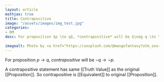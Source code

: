 ```yaml
---
layout: article
mathjax: true
title: Contrapositive
image: "/assets/images/img_test.jpg"
categories:
- DM
desc: For proposition $p \to q$, *contrapositive* will be $\neg q \to \neg p$.
 
imagealt: Photo by <a href="https://unsplash.com/@mangofantasy?utm_source=unsplash&utm_medium=referral&utm_content=creditCopyText">Tim Johnson</a> on <a href="https://unsplash.com/s/photos/logic?utm_source=unsplash&utm_medium=referral&utm_content=creditCopyText">Unsplash</a>
---
```

For proposition $p \to q$, *contrapositive* will be $\neg q \to \neg p$.

A contrapositive statement has same [[Truth Value]] as the original [[Proposition]].
So contrapositive is [[Equivalent]] to original [[Proposition]].